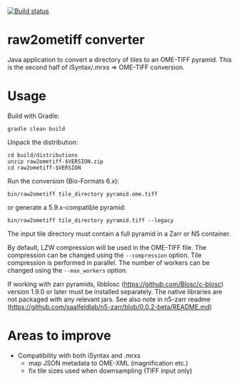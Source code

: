[![Build status](https://ci.appveyor.com/api/projects/status/hvqqnbiwmo90m2fd?svg=true)](https://ci.appveyor.com/project/gs-jenkins/raw2ometiff)

raw2ometiff converter
=====================

Java application to convert a directory of tiles to an OME-TIFF pyramid.
This is the second half of iSyntax/.mrxs => OME-TIFF conversion.


Usage
=====

Build with Gradle:

    gradle clean build

Unpack the distribution:

    cd build/distributions
    unzip raw2ometiff-$VERSION.zip
    cd raw2ometiff-$VERSION

Run the conversion (Bio-Formats 6.x):

    bin/raw2ometiff tile_directory pyramid.ome.tiff

or generate a 5.9.x-compatible pyramid:

    bin/raw2ometiff tile_directory pyramid.tiff --legacy

The input tile directory must contain a full pyramid in a Zarr or N5 container.

By default, LZW compression will be used in the OME-TIFF file.
The compression can be changed using the `--compression` option.
Tile compression is performed in parallel.  The number of workers can be changed using the `--max_workers` option.

If working with zarr pyramids, libblosc (https://github.com/Blosc/c-blosc) version 1.9.0 or later must be installed separately.
The native libraries are not packaged with any relevant jars.  See also note in n5-zarr readme (https://github.com/saalfeldlab/n5-zarr/blob/0.0.2-beta/README.md)

Areas to improve
================

* Compatibility with both iSyntax and .mrxs
    - map JSON metadata to OME-XML (magnification etc.)
    - fix tile sizes used when downsampling (TIFF input only)
